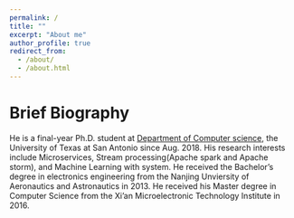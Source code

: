 ```yaml
---
permalink: /
title: ""
excerpt: "About me"
author_profile: true
redirect_from: 
  - /about/
  - /about.html
---
```

Brief Biography
====
He is a final-year Ph.D. student at [Department of Computer science](https://cs.utsa.edu/), the University of Texas at San Antonio since Aug. 2018. His research interests include Microservices, Stream processing(Apache spark and Apache storm), and Machine Learning with system. He received the Bachelor’s degree in electronics engineering from the Nanjing Unviersity of Aeronautics and Astronautics in 2013. He received his Master degree in Computer Science from the Xi’an Microelectronic Technology Institute in 2016.

